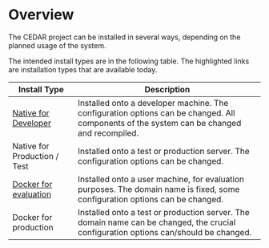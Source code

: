 # Overview
The CEDAR project can be installed in several ways, depending on the planned usage of the system.

The intended install types are in the following table. The highlighted links are installation types that are available today.

| Install Type                 | Description |
| -----------                  | ----------- |
| [Native for Developer](/install-developer/intro/)         | Installed onto a developer machine. The configuration options can be changed. All components of the system can be changed and recompiled. |
| Native for Production / Test | Installed onto a test or production server. The configuration options can be changed. |
| [Docker for evaluation](/install-docker-eval/intro/)        | Installed onto a user machine, for evaluation purposes. The domain name is fixed, some configuration options can be changed. |
| Docker for production        | Installed onto a test or production server. The domain name can be changed, the crucial configuration options can/should be changed. |  

